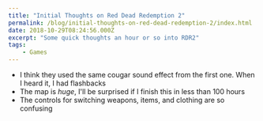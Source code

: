 ```yaml
---
title: "Initial Thoughts on Red Dead Redemption 2"
permalink: /blog/initial-thoughts-on-red-dead-redemption-2/index.html
date: 2018-10-29T08:24:56.000Z
excerpt: "Some quick thoughts an hour or so into RDR2"
tags:
    - Games
---
```


- I think they used the same cougar sound effect from the first one. When I heard it, I had flashbacks
- The map is _huge_, I'll be surprised if I finish this in less than 100 hours
- The controls for switching weapons, items, and clothing are so confusing